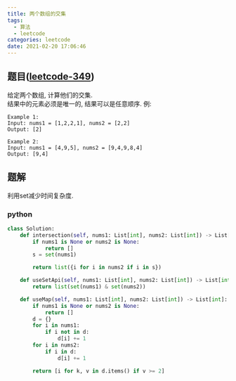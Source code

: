 ```yaml
---
title: 两个数组的交集
tags:
  - 算法
  - leetcode
categories: leetcode
date: 2021-02-20 17:06:46
---
```

## 题目([leetcode-349](https://leetcode.com/problems/intersection-of-two-arrays/))
给定两个数组, 计算他们的交集.  
结果中的元素必须是唯一的, 结果可以是任意顺序.
例:
```
Example 1:
Input: nums1 = [1,2,2,1], nums2 = [2,2]
Output: [2]

Example 2:
Input: nums1 = [4,9,5], nums2 = [9,4,9,8,4]
Output: [9,4]
```

## 题解
利用set减少时间复杂度.

### python
```python
class Solution:
    def intersection(self, nums1: List[int], nums2: List[int]) -> List[int]:
        if nums1 is None or nums2 is None:
            return []
        s = set(nums1)

        return list({i for i in nums2 if i in s})

    def useSetApi(self, nums1: List[int], nums2: List[int]) -> List[int]:
        return list(set(nums1) & set(nums2))

    def useMap(self, nums1: List[int], nums2: List[int]) -> List[int]:
        if nums1 is None or nums2 is None:
            return []
        d = {}
        for i in nums1:
            if i not in d:
                d[i] += 1
        for i in nums2:
            if i in d:
                d[i] += 1

        return [i for k, v in d.items() if v >= 2]
```

